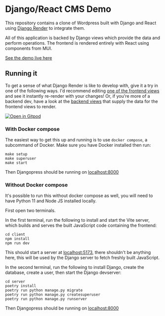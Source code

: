 # Django/React CMS Demo

This repository contains a clone of Wordpress built with Django and React using [Django Render](https://django-render.org) to integrate them.

All of this application is backed by Django views which provide the data and perform operations.
The frontend is rendered entirely with React using components from MUI.

[See the demo live here](https://demo.django-render.org)

## Running it

To get a sense of what Django Render is like to develop with, give it a try in one of the following ways.
I'd recommend editing [one of the frontend views](https://github.com/kaedroho/djangopress/blob/main/client/src/views/Home/HomeView.tsx) and see it instantly re-render with your changes!
Or, if you're more of a backend dev, have a look at the [backend views](https://github.com/kaedroho/djangopress/blob/main/server/djangopress/posts/views.py) that supply the data for the frontend views to render.

[![Open in Gitpod](https://gitpod.io/button/open-in-gitpod.svg)](https://gitpod.io/#https://github.com/kaedroho/djangopress)

### With Docker compose

The easiest way to get this up and running is to use `docker compose`, a subcommand of Docker. Make sure you have Docker installed then run:

```
make setup
make superuser
make start
```

Then Djangopress should be running on [localhost:8000](http://localhost:8000)

### Without Docker compose

It's possible to run this without docker compose as well, you will need to have Python 11 and Node JS installed locally.

First open two terminals.

In the first terminal, run the following to install and start the Vite server, which builds and serves the built JavaScript code containing the frontend:

```
cd client
npm install
npm run dev
```

This should start a server at [localhost:5173](http://localhost:5173), there shouldn't be anything here, this will be used by the Django server to fetch freshly built JavaScript.

In the second terminal, run the following to install Django, create the database, create a user, then start the Django devserver:

```
cd server
poetry install
poetry run python manage.py migrate
poetry run python manage.py createsuperuser
poetry run python manage.py runserver
```

Then Djangopress should be running on [localhost:8000](http://localhost:8000)
